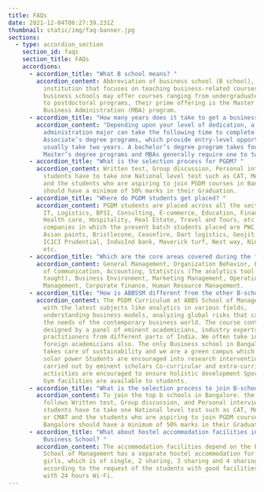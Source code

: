 ```yaml
---
title: FAQs
date: 2021-12-04T06:27:39.231Z
thumbnail: static/img/faq-banner.jpg
sections:
  - type: accordion_section
    section_id: faqs
    section_title: FAQs
    accordions:
      - accordion_title: "What B school means? "
        accordion_content: Abbreviation of business school (B school), an educational
          institution that focuses on teaching business-related courses. While
          business schools may offer courses ranging from undergraduate degrees
          to postdoctoral programs, their prime offering is the Master of
          Business Administration (MBA) program.
      - accordion_title: "How many years does it take to get a business degree? "
        accordion_content: "Depending upon your level of dedication, a business
          administration major can take the following time to complete:
          Associate’s degree programs, which provide entry-level opportunity,
          usually take two years. A bachelor’s degree program takes four years.
          Master’s degree programs and MBAs generally require one to two years."
      - accordion_title: "What is the selection process for PGDM? "
        accordion_content: Written test, Group discussion, Personal interview the
          students have to take one National level test such as CAT, MAT or XAT
          and the students who are aspiring to join PGDM courses in Bangalore
          should have a minimum of 50% marks in their Graduation.
      - accordion_title: "Where do PGDM students get placed? "
        accordion_content: PGDM students are placed across all the sectors like Banking,
          IT, Logistics, BFSI, Consulting, E-commerce, Education, Finance,
          Health care, Hospitality, Real Estate, Travel and Tours, etc. Few
          companies in which the present batch students placed are PWC, Oracle,
          Asian paints, Bristlecone, Ceasefire, Dart logistics, Geojit, HFFC,
          ICICI Prudential, IndusInd bank, Maverick turf, Nest way, Ninja cart,
          etc.
      - accordion_title: "Which are the core areas covered during the first semester of PGDM? "
        accordion_content: General Management, Organization Behavior, Economics, Basics
          of Communication, Accounting, Statistics (The analytics tool ‘R’ is
          taught), Business Environment, Marketing Management, Operations
          Management, Corporate finance, Human Resource Management.
      - accordion_title: "How is ABBSSM different from the other B-schools in Bangalore? "
        accordion_content: The PGDM Curriculum at ABBS School of Management is designed
          with the latest subjects like analytics in various fields,
          understanding business models, analyzing global risks that cater to
          the needs of the contemporary business world. The course content is
          designed by a panel of eminent academicians, industry experts, and
          practitioners from different parts of India. We often take inputs from
          foreign academicians also. The only Business school in Bangalore which
          takes care of sustainability and we are a green campus which uses
          solar power Students are encouraged into research interventions
          carried out by eminent scholars Co-curricular and extra-curricular
          activities are encouraged to ensure holistic development Sports and
          Gym facilities are available to students.
      - accordion_title: "What is the selection process to join B-schools in Bangalore? "
        accordion_content: To join the top b schools in Bangalore. the procedure as
          follows Written test, Group discussion, and Personal interview. The
          students have to take one National level test such as CAT, MAT, XAT,
          or CMAT and the students who are aspiring to join PGDM courses in
          Bangalore should have a minimum of 50% marks in their Graduation.
      - accordion_title: "What about hostel accommodation facilities in Bangalore
          Business School? "
        accordion_content: The accommodation facilities depend on the b-school, but ABBS
          School of Management has a separate hostel accommodation for boys and
          girls, which is of single, 2 sharing, 3 sharing and 4 sharing
          according to the request of the students with good facilities along
          with 24 hours Wi-Fi.
---
```

